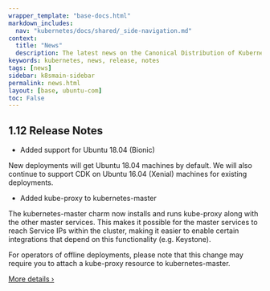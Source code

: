 ```yaml
---
wrapper_template: "base-docs.html"
markdown_includes:
  nav: "kubernetes/docs/shared/_side-navigation.md"
context:
  title: "News"
  description: The latest news on the Canonical Distribution of Kubernetes.
keywords: kubernetes, news, release, notes
tags: [news]
sidebar: k8smain-sidebar
permalink: news.html
layout: [base, ubuntu-com]
toc: False
---
```


## 1.12 Release Notes

- Added support for Ubuntu 18.04 (Bionic)

New deployments will get Ubuntu 18.04 machines by default. We will also continue to support CDK on Ubuntu 16.04 (Xenial) machines for existing deployments.

- Added kube-proxy to kubernetes-master

The kubernetes-master charm now installs and runs kube-proxy along with the other master services. This makes it possible for the master services to reach Service IPs within the cluster, making it easier to enable certain integrations that depend on this functionality (e.g. Keystone).

For operators of offline deployments, please note that this change may require you to attach a kube-proxy resource to kubernetes-master.

[More details&nbsp;&rsaquo;](../release-notes)
